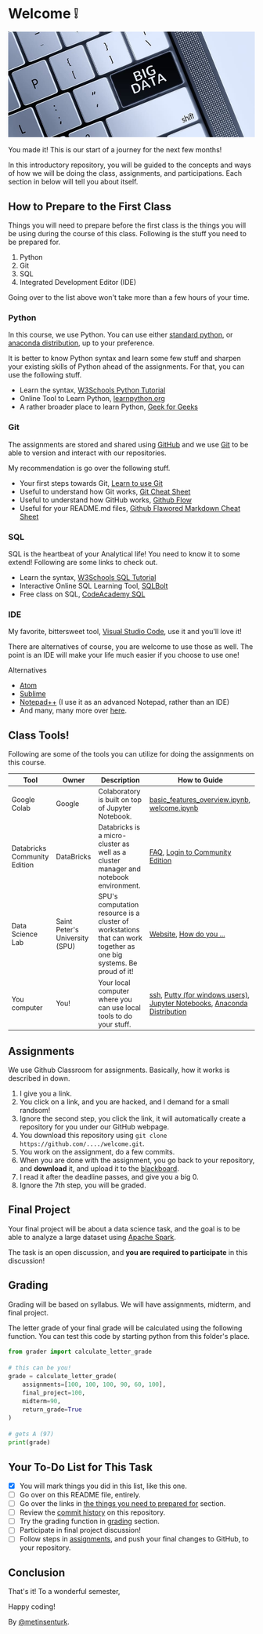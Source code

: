 # Welcome :grey_exclamation:

![Big Data](readme-contents/large-data-keyboard-computer.jpg)

You made it! This is our start of a journey for the next few months! 

In this introductory repository, you will be guided to the concepts and ways of how we will be doing the class, assignments, and participations. Each section in below will tell you about itself.

## How to Prepare to the First Class

Things you will need to prepare before the first class is the things you will be using during the course of this class. Following is the stuff you need to be prepared for.

1. Python
2. Git
3. SQL
4. Integrated Development Editor (IDE)

Going over to the list above won't take more than a few hours of your time. 

### Python

In this course, we use Python. You can use either [standard python](https://www.python.org/), or [anaconda distribution](https://www.anaconda.com/distribution/), up to your preference.

It is better to know Python syntax and learn some few stuff and sharpen your existing skills of Python ahead of the assignments. For that, you can use the following stuff.

- Learn the syntax, [W3Schools Python Tutorial](https://www.w3schools.com/python/default.asp)
- Online Tool to Learn Python, [learnpython.org](https://www.learnpython.org/)
- A rather broader place to learn Python, [Geek for Geeks](https://www.geeksforgeeks.org/python-programming-language/)

### Git 

The assignments are stored and shared using [GitHub](https://github.com/) and we use [Git](https://git-scm.com/) to be able to version and interact with our repositories.

My recommendation is go over the following stuff.

- Your first steps towards Git, [Learn to use Git](https://guides.github.com/activities/hello-world/)
- Useful to understand how Git works, [Git Cheat Sheet](https://education.github.com/git-cheat-sheet-education.pdf)
- Useful to understand how GitHub works, [Github Flow](https://enterprise.github.com/downloads/en/-github-flow-cheatsheet.pdf)
- Useful for your README.md files, [Github Flawored Markdown Cheat Sheet](https://enterprise.github.com/downloads/en/markdown-cheatsheet.pdf)

### SQL

SQL is the heartbeat of your Analytical life! You need to know it to some extend! Following are some links to check out.

- Learn the syntax, [W3Schools SQL Tutorial](https://www.w3schools.com/sql/)
- Interactive Online SQL Learning Tool, [SQLBolt](https://sqlbolt.com/)
- Free class on SQL, [CodeAcademy SQL](https://www.codecademy.com/learn/learn-sql)

### IDE

My favorite, bittersweet tool, [Visual Studio Code](https://code.visualstudio.com/), use it and you'll love it!

There are alternatives of course, you are welcome to use those as well. The point is an IDE will make your life much easier if you choose to use one!

Alternatives

- [Atom](https://atom.io/)
- [Sublime](https://www.sublimetext.com/)
- [Notepad++](https://notepad-plus-plus.org/) (I use it as an advanced Notepad, rather than an IDE) 
- And many, many more over [here](https://www.google.com/search?q=integrated+development+editor).

## Class Tools!

Following are some of the tools you can utilize for doing the assignments on this course.

Tool | Owner | Description | How to Guide
---- | ----- | ----------- | ------------
Google Colab | Google | Colaboratory is built on top of Jupyter Notebook. | [basic_features_overview.ipynb](https://colab.research.google.com/notebooks/basic_features_overview.ipynb), [welcome.ipynb](https://colab.research.google.com/notebooks/welcome.ipynb)
Databricks Community Edition | DataBricks | Databricks is a micro-cluster as well as a cluster manager and notebook environment. | [FAQ](https://databricks.com/product/faq/community-edition), [Login to Community Edition](https://community.cloud.databricks.com/login.html)
Data Science Lab | Saint Peter's University (SPU) | SPU's computation resource is a cluster of workstations that can work together as one big systems. Be proud of it! | [Website](https://dsl.saintpeters.edu/), [How do you ...](https://dsl.saintpeters.edu/doku.php?id=how_do_i)
You computer | You! | Your local computer where you can use local tools to do your stuff. | [ssh](https://en.wikipedia.org/wiki/Secure_Shell), [Putty (for windows users)](https://www.chiark.greenend.org.uk/~sgtatham/putty/), [Jupyter Notebooks](https://jupyter.org/), [Anaconda Distribution](https://www.anaconda.com/distribution/)

<h2>Assignments</h2>

We use Github Classroom for assignments. Basically, how it works is described in down.

1. I give you a link.
2. You click on a link, and you are hacked, and I demand for a small randsom!
3. Ignore the second step, you click the link, it will automatically create a repository for you under our GitHub webpage.
4. You download this repository using `git clone https://github.com/..../welcome.git`.
5. You work on the assignment, do a few commits. 
6. When you are done with the assignment, you go back to your repository, and **download** it, and upload it to the [blackboard](https://saintpeters.blackboard.com/).
7. I read it after the deadline passes, and give you a big 0.
8. Ignore the 7th step, you will be graded.

## Final Project

Your final project will be about a data science task, and the goal is to be able to analyze a large dataset using [Apache Spark](https://spark.apache.org/).

The task is an open discussion, and **you are required to participate** in this discussion!

## Grading

Grading will be based on syllabus. We will have assignments, midterm, and final project.

The letter grade of your final grade will be calculated using the following function. You can test this code by starting python from this folder's place.

``` py
from grader import calculate_letter_grade

# this can be you!
grade = calculate_letter_grade(
    assignments=[100, 100, 100, 90, 60, 100],
    final_project=100,
    midterm=90,
    return_grade=True
)

# gets A (97)
print(grade)
```

## Your To-Do List for This Task

- [x] You will mark things you did in this list, like this one.
- [ ] Go over on this README file, entirely.
- [ ] Go over the links in [the things you need to prepared for](#how-to-prepare-to-the-first-class) section.
- [ ] Review the [commit history](https://github.com/spu-bigdataanalytics-201/welcome/commits/master) on this repository.
- [ ] Try the grading function in [grading](#grading) section.
- [ ] Participate in final project discussion!
- [ ] Follow steps in [assignments](#assignments), and push your final changes to GitHub, to your repository. 

## Conclusion

That's it! To a wonderful semester, 

Happy coding!

By [@metinsenturk](https://github.com/metinsenturk).
